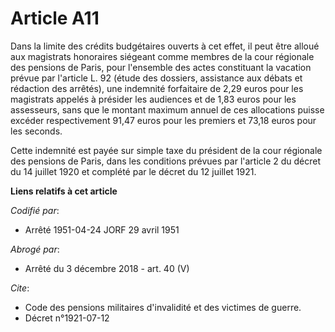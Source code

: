 # Article A11

Dans la limite des crédits budgétaires ouverts à cet effet, il peut être alloué aux magistrats honoraires siégeant comme
membres de la cour régionale des pensions de Paris, pour l'ensemble des actes constituant la vacation prévue par l'article L.
92 (étude des dossiers, assistance aux débats et rédaction des arrêtés), une indemnité forfaitaire de 2,29 euros pour les
magistrats appelés à présider les audiences et de 1,83 euros pour les assesseurs, sans que le montant maximum annuel de ces
allocations puisse excéder respectivement 91,47 euros pour les premiers et 73,18 euros pour les seconds.

Cette indemnité est payée sur simple taxe du président de la cour régionale des pensions de Paris, dans les conditions
prévues par l'article 2 du décret du 14 juillet 1920 et complété par le décret du 12 juillet 1921.

**Liens relatifs à cet article**

_Codifié par_:

  - Arrêté 1951-04-24 JORF 29 avril 1951

_Abrogé par_:

  - Arrêté du 3 décembre 2018 - art. 40 (V)

_Cite_:

  - Code des pensions militaires d'invalidité et des victimes de guerre.
  - Décret n°1921-07-12
